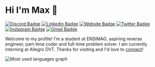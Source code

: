 # Hi I'm Max 👋

[![Discord Badge](https://img.shields.io/badge/%40Nebulea-%235865F2?style=flat&logo=discord&logoColor=white)](https://discord.com/)
[![Linkedin Badge](https://img.shields.io/badge/Nebulea-%230A66C2?style=flat&logo=linkedin&logoColor=white&link=https%3A%2F%2Fwww.linkedin.com%2Fin%2Fnebulea%2F)](https://www.linkedin.com/in/nebulea/)
[![Website Badge](https://img.shields.io/badge/Nebulea-%23FF7139?style=flat&logo=firefox%20browser&logoColor=white&link=https%3A%2F%2Fnebulea.dev%2F)](https://nebulea.dev)
[![Twitter Badge](https://img.shields.io/badge/%40_Nebulea-%231D9BF0?style=flat&logo=twitter&logoColor=white&link=https%3A%2F%2Ftwitter.com%2F_Nebulea)](https://twitter.com/_Nebulea)
[![Instagram Badge](https://img.shields.io/badge/%40_Nebulea-%23E4405F?style=flat&logo=instagram&logoColor=white&link=https%3A%2F%2Fwww.instagram.com%2F_Nebulea%2F)](https://www.instagram.com/_Nebulea/)
[![Gmail Badge](https://img.shields.io/badge/Maxence.Mathieu.Mail-%23EA4335?style=flat&logo=gmail&logoColor=white&link=mailto%3AMaxence.Mathieu.Mail%40gmail.com)](mailto:Maxence.Mathieu.Mail@gmail.com)

Welcome to my profile! I'm a student at ENSIMAG, aspiring reverse engineer, part-time coder and full-time problem solver. I am currently interning at Allegro DVT. Thanks for visiting and I'd love to [connect](https://www.linkedin.com/in/nebulea/)!

![Most used languages graph](https://github-readme-stats.vercel.app/api/top-langs/?username=clubmax27&theme=synthwave)
